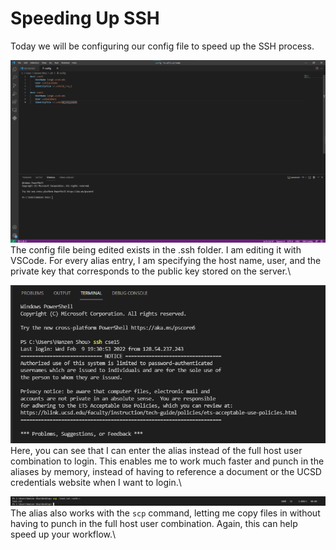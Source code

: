 # Speeding Up SSH
Today we will be configuring our config file to speed up the SSH process.

![Config file](config.png)
The config file being edited exists in the .ssh folder. I am editing it with VSCode. For every alias entry, I am specifying the host name, user, and the private key that corresponds to the public key stored on the server.\

![Fast login](fast_login.png)
Here, you can see that I can enter the alias instead of the full host user combination to login. This enables me to work much faster and punch in the aliases by memory, instead of having to reference a document or the UCSD credentials website when I want to login.\

![Fast copy](fast_copy.png)
The alias also works with the ```scp``` command, letting me copy files in without having to punch in the full host user combination. Again, this can help speed up your workflow.\
